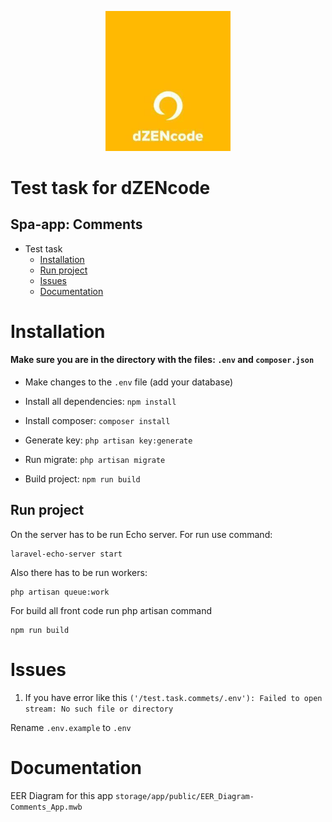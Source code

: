 <p align="center"><a href="https://dzencode.com/ua" target="_blank"><img src="public/image/dZENcode-Logo.png" width="200" alt="dZENcode Logo"></a></p>

# Test task for dZENcode
## Spa-app: Comments

- Test task
    * [Installation](#installation)
    * [Run project](#run_project)
    * [Issues](#issues)
    * [Documentation](#documentation)
# Installation

#### Make sure you are in the directory with the files: `.env` and `composer.json` ####


- Make changes to the `.env` file (add your database)


- Install all dependencies:
  `npm install`


- Install composer:
  `composer install`


- Generate key:
  `php artisan key:generate`


- Run migrate:
  `php artisan migrate`


- Build project:
  `npm run build`

<a name="run_project"></a>
## Run project

On the server has to be run Echo server. For run use command:

    laravel-echo-server start

Also there has to be run workers:

    php artisan queue:work

For build all front code run php artisan command

    npm run build

<a name="rerun_project"></a>


# Issues

1. If you have error like this `('/test.task.commets/.env'): Failed to open stream: No such file or directory`

Rename `.env.example` to `.env`


# Documentation
EER Diagram for this app ``storage/app/public/EER_Diagram-Comments_App.mwb``

